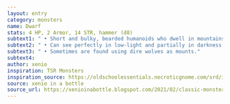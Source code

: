 ```yaml
---
layout: entry 
category: monsters
name: Dwarf
stats: 4 HP, 2 Armor, 14 STR, hammer (d8)
subtext1: " • Short and bulky, bearded humanoids who dwell in mountains and underground."
subtext2: " • Can see perfectly in low-light and partially in darkness."
subtext3: " • Sometimes are found using dire wolves as mounts."
subtext4: 
author: xenio
inspiration: TSR Monsters
inspiration_source: https://oldschoolessentials.necroticgnome.com/srd/index.php/Monster_Descriptions
source: xenio in a bottle
source_url: https://xenioinabottle.blogspot.com/2021/02/classic-monsters-for-cairnito-part-1.html
---
```


